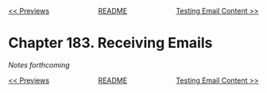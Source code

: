 <div>
<div style='float: left'><a href='ch182-previews.md'>&lt;&lt; Previews</a></div>
<div style='float: right'><a href='ch184-testing-email-content.md'>Testing Email Content &gt;&gt;</a></div>
<div style='float: inline-auto;text-align:center'><a href='README.md'>README</a></div>
<div style="clear: both"></div>
</div>

# Chapter 183. Receiving Emails

*Notes forthcoming*

<div>
<div style='float: left'><a href='ch182-previews.md'>&lt;&lt; Previews</a></div>
<div style='float: right'><a href='ch184-testing-email-content.md'>Testing Email Content &gt;&gt;</a></div>
<div style='float: inline-auto;text-align:center'><a href='README.md'>README</a></div>
<div style="clear: both"></div>
</div>